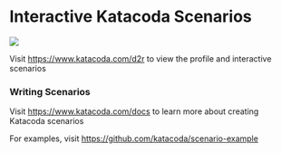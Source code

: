 # Interactive Katacoda Scenarios

[![](http://shields.katacoda.com/katacoda/d2r/count.svg)](https://www.katacoda.com/d2r "Get your profile on Katacoda.com")

Visit https://www.katacoda.com/d2r to view the profile and interactive scenarios

### Writing Scenarios
Visit https://www.katacoda.com/docs to learn more about creating Katacoda scenarios

For examples, visit https://github.com/katacoda/scenario-example

